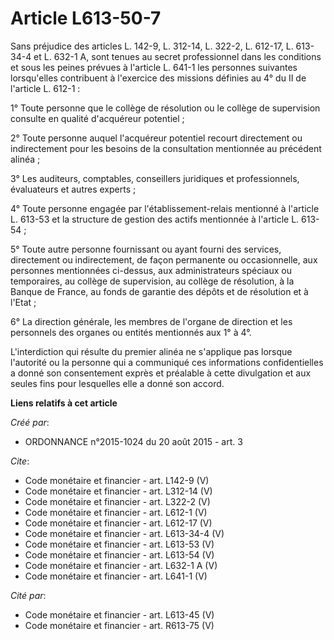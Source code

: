 # Article L613-50-7

Sans préjudice des articles L. 142-9, L. 312-14, L. 322-2, L. 612-17, L. 613-34-4 et L. 632-1 A, sont tenues au secret
professionnel dans les conditions et sous les peines prévues à l'article L. 641-1 les personnes suivantes lorsqu'elles
contribuent à l'exercice des missions définies au 4° du II de l'article L. 612-1 : 

1° Toute personne que le collège de résolution ou le collège de supervision consulte en qualité d'acquéreur potentiel ; 

2° Toute personne auquel l'acquéreur potentiel recourt directement ou indirectement pour les besoins de la consultation
mentionnée au précédent alinéa ; 

3° Les auditeurs, comptables, conseillers juridiques et professionnels, évaluateurs et autres experts ; 

4° Toute personne engagée par l'établissement-relais mentionné à l'article L. 613-53 et la structure de gestion des actifs
mentionnée à l'article L. 613-54 ; 

5° Toute autre personne fournissant ou ayant fourni des services, directement ou indirectement, de façon permanente ou
occasionnelle, aux personnes mentionnées ci-dessus, aux administrateurs spéciaux ou temporaires, au collège de supervision,
au collège de résolution, à la Banque de France, au fonds de garantie des dépôts et de résolution et à l'Etat ; 

6° La direction générale, les membres de l'organe de direction et les personnels des organes ou entités mentionnés aux 1° à
4°. 

L'interdiction qui résulte du premier alinéa ne s'applique pas lorsque l'autorité ou la personne qui a communiqué ces
informations confidentielles a donné son consentement exprès et préalable à cette divulgation et aux seules fins pour
lesquelles elle a donné son accord.

**Liens relatifs à cet article**

_Créé par_:

  - ORDONNANCE n°2015-1024 du 20 août 2015 - art. 3

_Cite_:

  - Code monétaire et financier - art. L142-9 (V)
  - Code monétaire et financier - art. L312-14 (V)
  - Code monétaire et financier - art. L322-2 (V)
  - Code monétaire et financier - art. L612-1 (V)
  - Code monétaire et financier - art. L612-17 (V)
  - Code monétaire et financier - art. L613-34-4 (V)
  - Code monétaire et financier - art. L613-53 (V)
  - Code monétaire et financier - art. L613-54 (V)
  - Code monétaire et financier - art. L632-1 A (V)
  - Code monétaire et financier - art. L641-1 (V)

_Cité par_:

  - Code monétaire et financier - art. L613-45 (V)
  - Code monétaire et financier - art. R613-75 (V)
